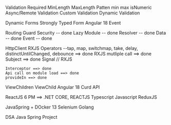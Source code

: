 Validation
    Required
    MinLength
    MaxLength
    Patten
    min
    max
    isNumeric
    Async/Remote Validation
    Custom Validation
    Dynamic Validation

Dynamic Forms
Strongly Typed Form
Angular 18 Event

Routing 
    Guard Security -- done 
    Lazy Module -- done
    Resolver -- done 
    Data -- done
    Event -- done 

HttpClient
    RXJS Operators --tap, map, switchmap, take, delay, distinctUntilChanged, debounce ==> done
    RXJS mutliple call ==> done
    Subject ==> done
    Signal // RXJS  
    
    Interceptor ==> done
    Api call on module load ==> done
    provideIn ==> done

ViewChildren
ViewChild
Angular 18 
Curd API 

ReactJS 6 PM ==> .NET CORE, REACTJS
Typescript
Javascript 
ReduxJS 

JavaSpring + DOcker 13
Selenium
Golang 

DSA 
Java Spring Project



    